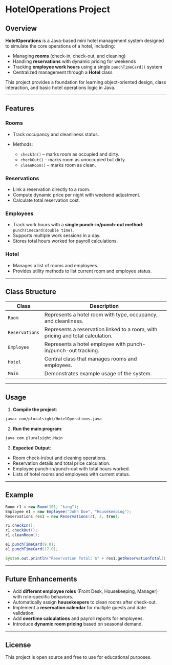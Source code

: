 # HotelOperations Project

## Overview

**HotelOperations** is a Java-based mini hotel management system designed to simulate the core operations of a hotel, including:

* Managing **rooms** (check-in, check-out, and cleaning)
* Handling **reservations** with dynamic pricing for weekends
* Tracking **employee work hours** using a single `punchTimeCard()` system
* Centralized management through a **Hotel** class

This project provides a foundation for learning object-oriented design, class interaction, and basic hotel operations logic in Java.

---

## Features

### Rooms

* Track occupancy and cleanliness status.
* Methods:

  * `checkIn()` – marks room as occupied and dirty.
  * `checkOut()` – marks room as unoccupied but dirty.
  * `cleanRoom()` – marks room as clean.

### Reservations

* Link a reservation directly to a room.
* Compute dynamic price per night with weekend adjustment.
* Calculate total reservation cost.

### Employees

* Track work hours with a **single punch-in/punch-out method**: `punchTimeCard(double time)`.
* Supports multiple work sessions in a day.
* Stores total hours worked for payroll calculations.

### Hotel

* Manages a list of rooms and employees.
* Provides utility methods to list current room and employee status.

---

## Class Structure

| Class          | Description                                                                    |
| -------------- | ------------------------------------------------------------------------------ |
| `Room`         | Represents a hotel room with type, occupancy, and cleanliness.                 |
| `Reservations` | Represents a reservation linked to a room, with pricing and total calculation. |
| `Employee`     | Represents a hotel employee with punch-in/punch-out tracking.                  |
| `Hotel`        | Central class that manages rooms and employees.                                |
| `Main`         | Demonstrates example usage of the system.                                      |

---

## Usage

1. **Compile the project**:

```bash
javac com/pluralsight/HotelOperations.java
```

2. **Run the main program**:

```bash
java com.pluralsight.Main
```

3. **Expected Output**:

* Room check-in/out and cleaning operations.
* Reservation details and total price calculation.
* Employee punch-in/punch-out with total hours worked.
* Lists of hotel rooms and employees with current status.

---

## Example

```java
Room r1 = new Room(101, "king");
Employee e1 = new Employee("John Doe", "Housekeeping");
Reservations res1 = new Reservations(r1, 3, true);

r1.checkIn();
r1.checkOut();
r1.cleanRoom();

e1.punchTimeCard(9.0);
e1.punchTimeCard(17.0);

System.out.println("Reservation Total: $" + res1.getReservationTotal());
```

---

## Future Enhancements

* Add **different employee roles** (Front Desk, Housekeeping, Manager) with role-specific behaviors.
* Automatically assign **housekeepers** to clean rooms after check-out.
* Implement a **reservation calendar** for multiple guests and date validation.
* Add **overtime calculations** and payroll reports for employees.
* Introduce **dynamic room pricing** based on seasonal demand.

---

## License

This project is open source and free to use for educational purposes.
